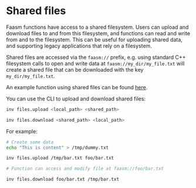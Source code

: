 # Shared files

Faasm functions have access to a shared filesystem. Users can upload and
download files to and from this filesystem, and functions can read and write
from and to the filesystem. This can be useful for uploading shared data, and
supporting legacy applications that rely on a filesystem.

Shared files are accessed via the `faasm://` prefix, e.g. using standard C++
filesystem calls to open and write data at `faasm://my_dir/my_file.txt` will
create a shared file that can be downloaded with the key `my_dir/my_file.txt`.

An example function using shared files can be found
[here](https://github.com/faasm/cpp/blob/main/func/demo/shared_file.cpp).

You can use the CLI to upload and download shared files:

```bash
inv files.upload <local_path> <shared_path>

inv files.download <shared_path> <local_path>
```

For example:

```bash
# Create some data
echo "This is content" > /tmp/dummy.txt

inv files.upload /tmp/bar.txt foo/bar.txt

# Function can access and modify file at faasm://foo/bar.txt

inv files.download foo/bar.txt /tmp/bar.txt
```
